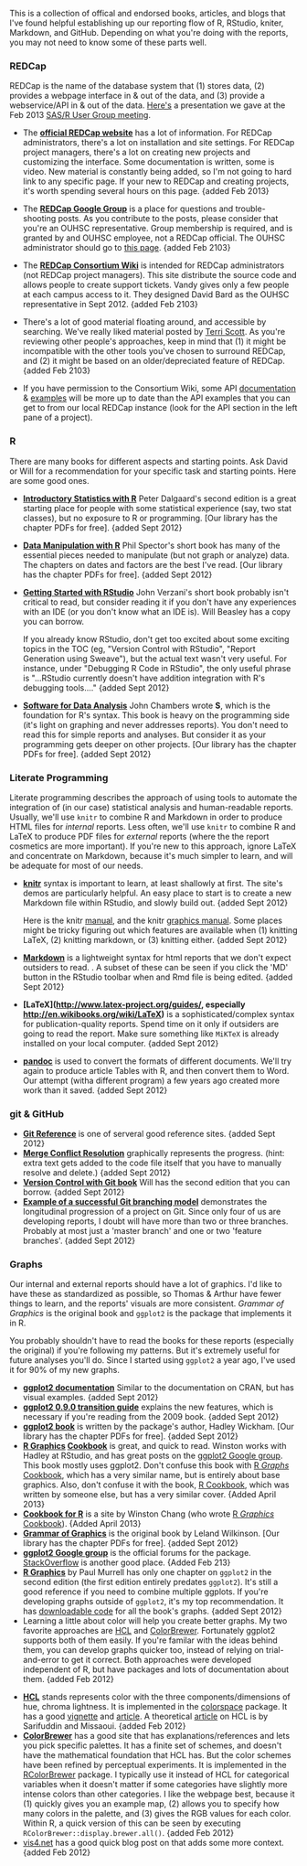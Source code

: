 This is a collection of offical and endorsed books, articles, and blogs that I've found helpful establishing up our reporting flow of R, RStudio, kniter, Markdown, and GitHub.  Depending on what you're doing with the reports, you may not need to know some of these parts well.

### REDCap
REDCap is the name of the database system that (1) stores data, (2) provides a webpage interface in & out of the data, and (3) provide a webservice/API in & out of the data.  [Here's](https://github.com/OuhscBbmc/RedcapApiExample/blob/master/Publications/Presentation2013-01UserGroup/RedcapForUserGroup.pptx) a presentation we gave at the Feb 2013 [SAS/R User Group meeting](http://dwulab.com/statistics/).
* The **[official REDCap website](http://project-redcap.org/)** has a lot of information.  For REDCap administrators, there's a lot on installation and site settings.  For REDCap project managers, there's a lot on creating new projects and customizing the interface.  Some documentation is written, some is video.  New material is constantly being added, so I'm not going to hard link to any specific page.  If your new to REDCap and creating projects, it's worth spending several hours on this page. {added Feb 2013}

* The **[REDCap Google Group](https://groups.google.com/forum/#!forum/project-redcap)** is a place for questions and trouble-shooting posts.  As you contribute to the posts, please consider that you're an OUHSC representative.  Group membership is required, and is granted by and OUHSC employee, not a REDCap official. The OUHSC administrator should go to [this page](https://redcap.vanderbilt.edu/surveys/?s=dN78HM). {added Feb 2103}

* The **[REDCap Consortium Wiki](https://iwg.devguard.com/trac/redcap/)** is intended for REDCap administrators (not REDCap project managers).  This site distribute the source code and allows people to create support tickets.  Vandy gives only a few people at each campus access to it.  They designed David Bard as the OUHSC representative in Sept 2012. {added Feb 2103}

* There's a lot of good material floating around, and accessible by searching.  We've really liked material posted by [Terri Scott](https://www.ctspedia.org/wiki/pub/CTSpedia/ReproducibleResearchMethodology/REDCap.Day.2011.TerriScott.pdf).  As you're reviewing other people's approaches, keep in mind that (1) it might be incompatible with the other tools you've chosen to surround REDCap, and (2) it might be based on an older/depreciated feature of REDCap. {added Feb 2103}

* If you have permission to the Consortium Wiki, some API [documentation](https://iwg.devguard.com/trac/redcap/wiki/ApiDocumentation) & [examples](https://iwg.devguard.com/trac/redcap/wiki/ApiExamples) will be more up to date than the API examples that you can get to from our local REDCap instance (look for the API section in the left pane of a project).

### R
There are many books for different aspects and starting points.  Ask David or Will for a recommendation for your specific task and starting points.  Here are some good ones.
* **[Introductory Statistics with R](http://books.google.com/books?id=YI0kT8cuiVUC&source=gbs_book_other_versions)** Peter Dalgaard's second edition is a great starting place for people with some statistical experience (say, two stat classes), but no exposure to R or programming. [Our library has the chapter PDFs for free]. {added Sept 2012}

* **[Data Manipulation with R](http://books.google.com/books?id=grfuq1twFe4C)** Phil Spector's short book has many of the essential pieces needed to manipulate (but not graph or analyze) data.  The chapters on dates and factors are the best I've read.  [Our library has the chapter PDFs for free]. {added Sept 2012}
* **[Getting Started with RStudio](http://books.google.com/books?id=KmC-o32qFpQC)** John Verzani's short book probably isn't critical to read, but consider reading it if you don't have any experiences with an IDE (or you don't know what an IDE is). Will Beasley has a copy you can borrow.                  
                                  
  If you already know RStudio, don't get too excited about some exciting topics in the TOC (eg, "Version Control with RStudio", "Report Generation using Sweave"), but the actual text wasn't very useful.  For instance, under "Debugging R Code in RStudio", the only useful phrase is "...RStudio currently doesn't have addition integration with R's debugging tools...." {added Sept 2012}   
* **[Software for Data Analysis](http://books.google.com/books?id=UXneuOIvhEAC)** John Chambers wrote **S**, which is the foundation for R's syntax.  This book is heavy on the programming side (it's light on graphing and never addresses reports).  You don't need to read this for simple reports and analyses.  But consider it as your programming gets deeper on other projects.  [Our library has the chapter PDFs for free]. {added Sept 2012}  

### Literate Programming 
Literate programming describes the approach of using tools to automate the integration of (in our case) statistical analysis and human-readable reports.  Usually, we'll use `knitr` to combine R and Markdown in order to produce HTML files for *internal* reports.  Less often, we'll use `knitr` to combine R and LaTeX to produce PDF files for *external* reports (where the the report cosmetics are more important).  If you're new to this approach, ignore LaTeX and concentrate on Markdown, because it's much simpler to learn, and will be adequate for most of our needs.

* **[knitr](http://yihui.name/knitr/)** syntax is important to learn, at least shallowly at first.  The site's demos are particularly helpful.  An easy place to start is to create a new Markdown file within RStudio, and slowly build out. {added Sept 2012}

  Here is the knitr [manual](http://cloud.github.com/downloads/yihui/knitr/knitr-manual.pdf), and the knitr [graphics manual](http://cloud.github.com/downloads/yihui/knitr/knitr-graphics.pdf).  Some places might be tricky figuring out which features are available when (1) knitting LaTeX, (2) knitting markdown, or (3) knitting either. {added Sept 2012}
* **[Markdown](http://daringfireball.net/projects/markdown/syntax)** is a lightweight syntax for html reports that we don't expect outsiders to read. .  A subset of these can be seen if you click the 'MD' button in the RStudio toolbar when and Rmd file is being edited. {added Sept 2012}
* **[LaTeX](http://www.latex-project.org/guides/, especially http://en.wikibooks.org/wiki/LaTeX)** is a sophisticated/complex syntax for publication-quality reports.  Spend time on it only if outsiders are going to read the report.  Make sure something like `MiKTeX` is already installed on your local computer. {added Sept 2012}
* **[pandoc](http://johnmacfarlane.net/pandoc/)** is used to convert the formats of different documents.  We'll try again to produce article Tables with R, and then convert them to Word.  Our attempt (witha different program) a few years ago created more work than it saved.  {added Sept 2012}

### git & GitHub
* **[Git Reference](http://learn.github.com/p/branching.html)** is one of serveral good reference sites.   {added Sept 2012}
* **[Merge Conflict Resolution](http://learn.github.com/p/branching.html)**  graphically represents the progress. (hint: extra text gets added to the code file itself that you have to manually resolve and delete.)  {added Sept 2012}
*  **[Version Control with Git book](http://books.google.com/books/about/Version_Control_with_Git.html?id=e9FsGUHjR5sC)** Will has the second edition that you can borrow. {added Sept 2012}
* **[Example of a successful Git branching model](http://nvie.com/posts/a-successful-git-branching-model/)**  demonstrates the longitudinal progression of a project on Git.  Since only four of us are developing reports, I doubt will have more than two or three branches.  Probably at most just a 'master branch' and one or two 'feature branches'. {added Sept 2012}

### Graphs
Our internal and external reports should have a lot of graphics.  I'd like to have these as standardized as possible, so Thomas & Arthur have fewer things to learn, and the reports' visuals are more consistent. *Grammar of Graphics* is the original book and `ggplot2` is the package that implements it in R.

You probably shouldn't have to read the books for these reports (especially the original) if you're following my patterns.  But it's extremely useful for future analyses you'll do.  Since I started using `ggplot2` a year ago, I've used it for 90% of my new graphs.
 * **[ggplot2 documentation](http://docs.ggplot2.org/current/)** Similar to the documentation on CRAN, but has visual examples.  {added Sept 2012}
 * **[ggplot2 0.9.0 transition guide](http://cloud.github.com/downloads/hadley/ggplot2/guide-col.pdf)** explains the new features, which is necessary if you're reading from the 2009 book. {added Sept 2012}
 * **[ggplot2 book](http://books.google.com/books?id=F_hwtlzPXBcC)** is written by the package's author, Hadley Wickham.  [Our library has the chapter PDFs for free]. {added Sept 2012}
 * **[R Graphics](http://books.google.com/books?id=fxL4tu5bzAAC) [Cookbook](http://shop.oreilly.com/product/0636920023135.do)** is great, and quick to read. Winston works with Hadley at RStudio, and has great posts on the [ggplot2 Google group](https://groups.google.com/forum/?fromgroups#!forum/ggplot2).  This book mostly uses ggplot2. Don't confuse this book with [R *Graphs* Cookbook](http://books.google.com/books/about/R_Graphs_Cookbook.html?id=oKY5QeSWb4cC), which has a very similar name, but is entirely about base graphics.  Also, don't confuse it with the book, [R Cookbook](http://books.google.com/books/about/R_Cookbook.html?id=KIHuSXyhawEC), which was written by someone else, but has a very similar cover. {Added April 2013}
 * **[Cookbook for R](http://www.cookbook-r.com/)** is a site by Winston Chang (who wrote  [R *Graphics* Cookbook](http://books.google.com/books/about/R_Graphs_Cookbook.html?id=oKY5QeSWb4cC)). {Added April 2013}
 * **[Grammar of Graphics](http://books.google.com/books?id=_kRX4LoFfGQC)** is the original book by Leland Wilkinson.    [Our library has the chapter PDFs for free]. {added Sept 2012}
 * **[ggplot2 Google group](https://groups.google.com/forum/?fromgroups#!forum/ggplot2)** is the official forums for the package.  [StackOverflow](http://stackoverflow.com/questions/tagged/ggplot2) is another good place. {Added Feb 213}
 * **[R Graphics](http://www.amazon.com/Graphics-Second-Edition-Chapman-Series/dp/1439831769)** by Paul Murrell has only one chapter on `ggplot2` in the second edition (the first edition entirely predates `ggplot2`).  It's still a good reference if you need to combine multiple ggplots.  If you're developing graphs outside of `ggplot2`, it's my top recommendation. It has [downloadable code](http://www.stat.auckland.ac.nz/~paul/RGraphics/rgraphics.html) for all the book's graphs. {added Sept 2012}
 * Learning a little about color will help you create better graphs. My two favorite approaches are [HCL](http://tristen.ca/hcl-picker) and [ColorBrewer](http://colorbrewer2.org/).  Fortunately ggplot2 supports both of them easily.  If you're familar with the ideas behind them, you can develop graphs quicker too, instead of relying on trial-and-error to get it correct.  Both approaches were developed independent of R, but have packages and lots of documentation about them. {added Feb 2012}
  - **[HCL](http://tristen.ca/hcl-picker)** stands represents color with the three components/dimensions of hue, chroma lightness.  It is implemented in the [colorspace](http://cran.r-project.org/web/packages/colorspace/) package. It has a good [vignette](http://cran.r-project.org/web/packages/colorspace/vignettes/hcl-colors.pdf) and [article](http://www.sciencedirect.com/science/article/pii/S0167947308005549).  A theoretical [article](http://mmir.doc.ic.ac.uk/mmir2005/CameraReadyMissaoui.pdf) on HCL is by Sarifuddin and Missaoui. {added Feb 2012}
  - **[ColorBrewer](http://colorbrewer2.org/)** has a good site that has explanations/references and lets you pick specific palettes.  It has a finite set of schemes, and doesn't have the mathematical foundation that HCL has.  But the color schemes have been refined by perceptual experiments.  It is implemented in the [RColorBrewer](http://cran.r-project.org/web/packages/RColorBrewer/) package. I typically use it instead of HCL for categorical variables when it doesn't matter if some categories have slightly more intense colors than other categories.  I like the webpage best, because it (1) quickly gives you an example map, (2) allows you to specify how many colors in the palette, and (3) gives the RGB values for each color.  Within R, a quick version of this can be seen by executing `RColorBrewer::display.brewer.all()`. {added Feb 2012}
  - [vis4.net](http://vis4.net/blog/posts/avoid-equidistant-hsv-colors/) has a good quick blog post on  that adds some more context. {added Feb 2012}


